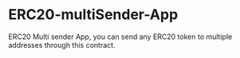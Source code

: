 # ERC20-multiSender-App
ERC20 Multi sender App, you can send any ERC20 token to multiple addresses through this contract.

